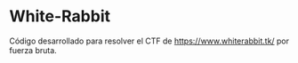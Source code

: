 # White-Rabbit
Código desarrollado para resolver el CTF de https://www.whiterabbit.tk/ por fuerza bruta.
